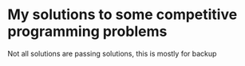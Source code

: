 # My solutions to some competitive programming problems

Not all solutions are passing solutions, this is mostly for backup